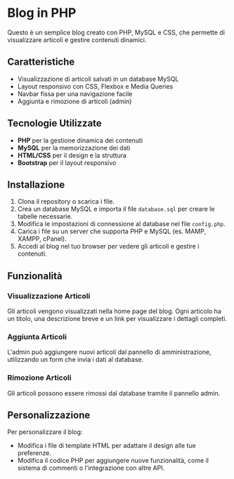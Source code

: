 # Blog in PHP

Questo è un semplice blog creato con PHP, MySQL e CSS, che permette di visualizzare articoli e gestire contenuti dinamici.

## Caratteristiche
- Visualizzazione di articoli salvati in un database MySQL
- Layout responsivo con CSS, Flexbox e Media Queries
- Navbar fissa per una navigazione facile
- Aggiunta e rimozione di articoli (admin)

## Tecnologie Utilizzate
- **PHP** per la gestione dinamica dei contenuti
- **MySQL** per la memorizzazione dei dati
- **HTML/CSS** per il design e la struttura
- **Bootstrap** per il layout responsivo

## Installazione

1. Clona il repository o scarica i file.
2. Crea un database MySQL e importa il file `database.sql` per creare le tabelle necessarie.
3. Modifica le impostazioni di connessione al database nel file `config.php`.
4. Carica i file su un server che supporta PHP e MySQL (es. MAMP, XAMPP, cPanel).
5. Accedi al blog nel tuo browser per vedere gli articoli e gestire i contenuti.

## Funzionalità

### Visualizzazione Articoli
Gli articoli vengono visualizzati nella home page del blog. Ogni articolo ha un titolo, una descrizione breve e un link per visualizzare i dettagli completi.

### Aggiunta Articoli
L'admin può aggiungere nuovi articoli dal pannello di amministrazione, utilizzando un form che invia i dati al database.

### Rimozione Articoli
Gli articoli possono essere rimossi dal database tramite il pannello admin.

## Personalizzazione

Per personalizzare il blog:
- Modifica i file di template HTML per adattare il design alle tue preferenze.
- Modifica il codice PHP per aggiungere nuove funzionalità, come il sistema di commenti o l'integrazione con altre API.



